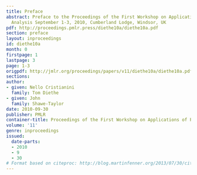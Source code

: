 ```yaml
---
title: Preface
abstract: Preface to the Proceedings of the First Workshop on Applications of Pattern
  Analysis September 1-3, 2010, Cumberland Lodge, Windsor, UK
pdf: http://proceedings.pmlr.press/diethe10a/diethe10a.pdf
section: preface
layout: inproceedings
id: diethe10a
month: 0
firstpage: 1
lastpage: 3
page: 1-3
origpdf: http://jmlr.org/proceedings/papers/v11/diethe10a/diethe10a.pdf
sections: 
author:
- given: Nello Cristianini
  family: Tom Diethe
- given: John
  family: Shawe-Taylor
date: 2010-09-30
publisher: PMLR
container-title: Proceedings of the First Workshop on Applications of Pattern Analysis
volume: '11'
genre: inproceedings
issued:
  date-parts:
  - 2010
  - 9
  - 30
# Format based on citeproc: http://blog.martinfenner.org/2013/07/30/citeproc-yaml-for-bibliographies/
---
```

